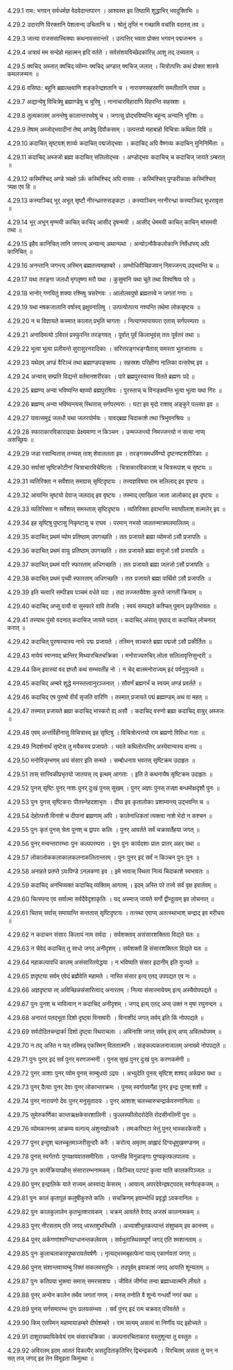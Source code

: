 4.29.1
रामः:
भगवन् सर्वधर्मज्ञ वेदवेदान्तपारग ।
आश्वस्त इव तिष्ठामि शुद्धाभिर् भवदुक्तिभिः ॥


4.29.2
उदाराणि विरक्तानि पेशलान्य् उचितानि च ।
श्रोतुं तृप्तिं न गच्छामि वचांसि वदतस् तव ॥


4.29.3
जात्या राजससात्त्विक्याः कथनावसरान्तरे ।
उत्पत्तिर् भवता प्रोक्ता भगवन् पद्मजन्मनः ॥


4.29.4
अत्रायं मम सन्देहो महात्मन् हृदि वर्तते ।
सर्वसंशयविच्छेदकारिन्न् आशु तद् उच्यताम् ॥


4.29.5
क्वचिद् अब्जात् क्वचिद् व्योम्नः क्वचिद् अण्डात् क्वचिज् जलात् ।
चित्रोत्पत्तिः कथं प्रोक्ता शास्त्रे कमलजन्मनः ॥


4.29.6
वसिष्ठः:
बहूनि ब्रह्मलक्ष्याणि शङ्करेन्द्रशतानि च ।
नारायणसहस्राणि समतीतानि राघव ॥


4.29.7
अद्यान्येषु विचित्रेषु ब्रह्माण्डेषु च भूरिषु ।
नानाचारविहाराणि विहरन्ति सहस्रशः ॥


4.29.8
तुल्यकालम् अनन्तेषु कालान्तरभवेषु च ।
जगत्सु प्रोद्भविष्यन्ति बहून्य् अन्यानि भूरिशः ॥


4.29.9
तेषाम् अब्जोद्भवादीनां तेष्व् अण्डेषु दिवौकसाम् ।
उत्पत्तयो महाबाहो विचित्राः कथिता दिवि ॥


4.29.10
कदाचित् सृष्टयश् शार्व्यः कदाचित् पद्मजोद्भवाः ।
कदाचिद् अपि वैष्णव्यः कदाचिन् मुनिनिर्मिताः ॥


4.29.11
कदाचिद् अब्जजो ब्रह्मा कदाचित् सलिलोद्भवः ।
अण्डोद्भवः कदाचिच् च कदाचिज् जायते ऽम्बरात् ॥


4.29.12
कस्मिंश्चिद् अण्डे त्र्यक्षो ऽर्कः कस्मिंश्चिद् अपि वासवः ।
कस्मिंश्चित् पुण्डरीकाक्षः कस्मिंश्चित् त्र्यक्ष एव हि ॥


4.29.13
कस्याञ्चिद् भूर् अभूत् सृष्टौ नीरन्ध्रतरुसङ्कटा ।
कस्याञ्चिन् नरनीरन्ध्रा कस्याञ्चिद् भूधरावृता ॥


4.29.14
भूर् अभून् मृण्मयी काचित् काचिद् आसीद् दृषन्मयी ।
आसीद् धेममयी काचित् काचिन् मांसमयी तथा ॥


4.29.15
इहैव कानिचित् तानि जगन्त्य् अन्यान्य् अथान्यथा ।
अन्योऽन्यैकैकलोकानि निर्वेधांस्य् अपि कानिचित् ॥


4.29.16
अनन्तानि जगन्त्य् अस्मिन् ब्रह्मतत्त्वमहाम्बरे ।
अम्भोधिवीचिव्रजवन् निमज्जन्त्य् उद्भवन्ति च ॥


4.29.17
यथा तरङ्गा जलधौ मृगतृष्णा मरौ यथा ।
कुसुमानि यथा चूते तथा विश्वश्रियः परे ॥


4.29.18
भानोर् गणयितुं शक्या रश्मिषु त्रसरेणवः ।
आलोलवपुषो ब्रह्मतत्त्वे न जगतां गणाः ॥


4.29.19
यथा मषकजालानि वर्षास्व् इक्षुवनालिषु ।
उत्पत्योत्पत्य नश्यन्ति तथेमा लोकसृष्टयः ॥


4.29.20
न च विज्ञायते कस्मात् कालात् प्रभृति चागताः ।
नित्यागमापायपरा एतास् सर्गपरम्पराः ॥


4.29.21
अनादिमत्यो ऽविरतं प्रस्फुरन्ति तरङ्गवत् ।
पूर्वात् पूर्वं किलाभूवंस् ततः पूर्वतरं तथा ॥


4.29.22
भूत्वा भूत्वा प्रलीयन्ते सुरासुरनरादिकाः ।
सरित्तरङ्गभङ्ग्यैतास् समस्ता भूतजातयः ॥


4.29.23
यथेदम् अण्डं वैरिञ्चं तथा ब्रह्माण्डपङ्क्तयः ।
सहस्रशः परिक्षीणा नालिका वत्सरेष्व् इव ॥


4.29.24
अन्यास् सम्प्रति विद्यन्ते वर्तमानशरीरकाः ।
पारे ब्रह्मपुरस्यास्य वितते ब्रह्मणः पदे ॥


4.29.25
ब्रह्मण्य् अन्या भविष्यन्ति बह्व्यो ब्रह्मपुरश्रियः ।
पुरस्ताच् च विनङ्क्ष्यन्ति भूत्वा भूत्वा यथा गिरः ॥


4.29.26
ब्रह्मण्य् अन्या भविष्यन्त्यस् स्थितास् सर्गपरम्पराः ।
घटा इव मृदो राशाव् अङ्कुरे पल्लवा इव ॥


4.29.27
यावत्समुद्रं जलधौ यथा जलरयोर्मयः ।
यावद्ब्रह्म चिदाकाशे तथा त्रिभुवनश्रियः ॥


4.29.28
स्फाराकारविकाराढ्याः प्रेक्ष्यमाणा न किञ्चन ।
उन्मज्जन्त्यो निमज्जन्त्यो न सत्या नाप्य् असच्छ्रियः ॥


4.29.29
जडा रसान्वितास् तन्व्यस् ताश् शेवाललता इव ।
तरङ्गसमधर्मिण्यो दृष्टनष्टशरीरिकाः ॥


4.29.30
सर्वासां सृष्टिकोटीनां चित्राचारविचेष्टिताः ।
चित्राकारविकाराश् च चित्ररूपाश् च सृष्टयः ॥


4.29.31
व्यतिरिक्ता न सर्वेशात् समग्रास् सृष्टिदृष्टयः ।
तत्त्वज्ञविषया राम सलिलाद् इव वृष्टयः ॥


4.29.32
आयान्ति सृष्टयो देवाज् जलदाद् इव वृष्टयः ।
तस्माद् एवाखिला जाता आलोकाद् इव दृष्टयः ॥


4.29.33
व्यतिरिक्ता न सर्वेशात् समस्तास् सृष्टिदृष्टयः ।
व्यतिरिक्ता इवाभान्ति स्वाष्ठीलाश् शल्मलेर् इव ॥


4.29.34
इह सृष्टिषु पुष्टासु निकृष्टासु च राघव ।
परमान् नभसो जाततन्मात्रमलमालितम् ॥


4.29.35
कदाचित् प्रथमं व्योम प्रतिष्ठाम् उपगच्छति ।
ततः प्रजायते ब्रह्मा व्योमजो ऽसौ प्रजापतिः ॥


4.29.36
कदाचित् प्रथमं वायुः प्रतिष्ठाम् उपगच्छति ।
ततः प्रजायते ब्रह्मा वायुजो ऽसौ प्रजापतिः ॥


4.29.37
कदाचित् प्रथमं वारि स्फारताम् अधिगच्छति ।
ततः प्रजायते ब्रह्मा जलजो ऽसौ प्रजापतिः ॥


4.29.38
कदाचित् प्रथमं पृथ्वी स्फारताम् अधिगच्छति ।
ततः प्रजायते ब्रह्मा पार्थिवो ऽसौ प्रजापतिः ॥


4.29.39
इति चत्वारि सम्पीड्य पञ्चमं वर्धते यदा ।
तदा तज्जतयैवेशः कुरुते जागतीं क्रियाम् ॥


4.29.40
कदाचिद् अप्सु वायौ वा सुस्फारे वापि तेजसि ।
स्वयं सम्पद्यते कश्चित् पुमान् प्रकृतिभावतः ॥


4.29.41
तस्याथ पुंसो वदनात् कदाचिज् जायते पदात् ।
कदाचिद् अंसात् पृष्ठाद् वा कदाचिल् लोचनात् करात् ॥


4.29.42
कदाचित् पुरुषस्यास्य नाभेः पद्मः प्रजायते ।
तस्मिन् सञ्चरते ब्रह्मा पद्मजो ऽसौ प्रकीर्तितः ॥


4.29.43
मायेयं स्वप्नवद् भ्रान्तिर् मिथ्यारचितचक्रिका ।
मनोराज्यरुचिर् लोला सलिलावृत्तिसुन्दरी ॥


4.29.44
किम् इवास्यां वद ज्ञप्तौ कथं सम्भवतीह नो ।
न चेद् बालमनोराज्यम् इदं पर्यनुयुज्यते ॥


4.29.45
कदाचिद् अम्बरे शुद्धे मनस्तत्त्वानुरञ्जनात् ।
सौवर्णं ब्रह्मगर्भं च स्वयम् अण्डं प्रवर्तते ॥


4.29.46
कदाचिद् एष पुरुषो वीर्यं सृजति वारिणि ।
तस्मात् प्रजायते पद्मं ब्रह्माण्डम् अथ वा महत् ॥


4.29.47
तस्मात् प्रजायते ब्रह्मा कदाचिद् भास्करो ह्य् असौ ।
कदाचिद् वरुणो ब्रह्मा कदाचिद् वायुर् अब्जजः ॥


4.29.48
एवम् अन्तर्विहीनासु विचित्रास्व् इह सृष्टिषु ।
विचित्रोत्पत्तयो राम ब्रह्मणो विविधा गताः ॥


4.29.49
निदर्शनार्थं सृष्टेस् तु मयैकस्य प्रजापतेः ।
भवते कथितोत्पत्तिर् अस्येवान्यस्य वानघ ॥


4.29.50
मनोविजृम्भणम् अयं संसार इति सन्मते ।
सम्बोधनाय भवतस् सृष्टिक्रम उदाहृतः ॥


4.29.51
तास् सात्त्विकीप्रभृतयो जातयस् त्व् इत्थम् आगताः ।
इति ते कथनायैष सृष्टिक्रम उदाहृतः ॥


4.29.52
पुनस् सृष्टिः पुनर् नाशः पुनर् दुःखं पुनस् सुखम् ।
पुनर् अज्ञाः पुनस् तज्ज्ञा बन्धमोक्षदृशौ पुनः ॥


4.29.53
पुनः पुनस् सृष्टिकराः पीतस्नेहदशाभृतः ।
दीपा इव कृतालोकाः प्रशाम्यन्त्य् उद्भवन्ति च ॥


4.29.54
देहोत्पत्तौ विनाशे च दीपानां ब्रह्मणाम् अपि ।
कालेनाधिकतां त्यक्त्वा नाशे भेदो न कश्चन ॥


4.29.55
पुनः कृतं पुनस् त्रेता पुनश् च द्वापरः कलिः ।
पुनर् आवर्तते सर्वं चक्रावर्तेहया जगत् ॥


4.29.56
पुनर् मन्वन्तरारम्भाः पुनः कल्पपरम्पराः ।
पुनः पुनः कार्यदशाः प्रातः प्रातर् अहर् यथा ॥


4.29.57
लोकालोककलाकालकलनाकलितान्तरम् ।
पुनः पुनर् इदं सर्वं न किञ्चन पुनः पुनः ॥


4.29.58
अनाहते प्रतप्ते ऽयःपिण्डे ऽनलकणा इव ।
इमे भावास् स्थिता नित्यं चिदाकाशे स्वभावतः ॥


4.29.59
कदाचिद् अनभिव्यक्तं कदाचिद् व्यक्तिम् आगतम् ।
इदम् अस्ति परे तत्त्वे सर्वं वृक्ष इवार्तवम् ॥


4.29.60
चित्स्पन्द एव सर्वात्मा सर्वदैवेदृशाकृतिः ।
यद् अस्माज् जायते सर्गो द्वीन्दुत्वम् इव लोचनात् ॥


4.29.61
चितस् सर्वास् समायान्ति सन्ततास् सृष्टिदृष्टयः ।
तत्स्था एवाप्य् अतत्स्थाभाश् चन्द्राद् इव मरीचयः ॥


4.29.62
न कदाचन संसारः किलायं नाम सर्वदा ।
सर्वशक्ताव् असंसारशक्तिता विद्यते यतः ॥


4.29.63
न चैवेदं कदाचित् तु साधो जगद् अनीदृशम् ।
सर्वशक्तौ हि संसारशक्तिता विद्यते यतः ॥


4.29.64
महाकल्पावधिं कालम् असंसारितयेद्धया ।
न भविष्यति संसार इदानीम् इति युज्यते ॥


4.29.65
ज्ञदृष्ट्या सर्वम् एवेदं ब्रह्मैवेति महामते ।
नास्ति संसार इत्य् एतद् उपपद्यत एव नः ॥


4.29.66
अज्ञदृष्ट्या त्व् अविच्छिन्नसंसारित्वाद् अनारतम् ।
नित्या संसारमायेयम् इत्य् अस्यैवोपपद्यते ॥


4.29.67
पुनः पुनश् च भावित्वान् न कदाचिद् अनीदृशम् ।
जगद् इत्य् एतद् अप्य् उक्तं न मृषा रघुनन्दन ॥


4.29.68
अनारतं पतद्भूता दिशो दृष्ट्वा विनश्वरीः ।
विनाशीदं जगत् सर्वम् इति किं नोपपद्यते ॥


4.29.69
सर्वदोदितचन्द्रार्का दिशो दृष्ट्वा स्थिराचलाः ।
अविनाशि जगत् सर्वम् इत्य् अप्य् अवितथोपमम् ॥


4.29.70
न तद् अस्ति न यत् तस्मिन्न् एकस्मिन् विततात्मनि ।
सङ्कल्पकलनाजालम् अनाख्ये नोपपद्यते ॥


4.29.71
पुनः पुनर् इदं सर्वं पुनर् मरणजन्मनी ।
पुनस् सुखं पुनर् दुःखं पुनः करणकर्मणी ॥


4.29.72
पुनर् आशाः पुनर् व्योम पुनस् साम्बुधयो ऽद्रयः ।
अभ्युदेति पुनस् सृष्टिश् शश्वद् अर्कप्रभा यथा ॥


4.29.73
पुनर् दैत्याः पुनर् देवाः पुनर् लोकान्तरक्रमः ।
पुनस् स्वर्गापवर्गेहा पुनर् इन्द्रः पुनश् शशी ॥


4.29.74
पुनर् नारायणो देवः पुनर् मनुसुतादयः ।
पुनर् आशाश् चलच्चारुचन्द्रार्कवरुणानिलाः ॥


4.29.75
सुमेरुकर्णिका कान्तऋक्षकेसरशालिनी ।
फुल्लस्फीतोदरोदेति रोदसीनलिनी पुनः ॥


4.29.76
व्योमकाननम् आक्रम्य वल्गत्य् अंशुनखोत्करैः ।
तमःकरिघटा भेत्तुं पुनर् भास्करकेसरी ॥


4.29.77
पुनर् इन्दुश् चलच्चूतमञ्जरीसुन्दरैः करैः ।
करोत्य् अमृतम् आह्लादं दिग्वधूमुखमण्डनम् ॥


4.29.78
पुनस् स्वर्गतरोः पुण्यक्षयवातसमीरिताः ।
पतन्तीह विनुन्नाङ्गाः पुण्यकृत्फलपालयः ॥


4.29.79
पुनः कार्यक्रियापक्षैस् संसारारम्भनामकम् ।
किञ्चित् पटपटं कृत्वा याति कालकपिञ्जलः ॥


4.29.80
पुनर् इन्द्रालिके याते राज्यम् आस्वाद्य केसरम् ।
आयात्य् अपरदेवेन्द्रषट्पदस् स्वर्गपङ्कजम् ॥


4.29.81
पुनः कालं कृतापूतं कलुषीकुरुते कलिः ।
सचक्रिणम् इवाम्भोधिं प्रवृद्धो ऽवकरानिलः ॥


4.29.82
पुनः कालकुलालेन कृतभूतशरावकम् ।
चक्रम् आवर्तते वेगाद् अजस्रं कालनामकम् ॥


4.29.83
पुनर् नीरसताम् एति जगद् ध्वस्तशुभस्थिति ।
अभ्याशीभूतकल्पान्तं संशुष्कम् इव काननम् ॥


4.29.84
पुनर् अर्कगणांश्वग्निदग्धानन्तकलेवरम् ।
सर्वभूतास्थिसम्पूर्णं जगद् एति श्मशानताम् ॥


4.29.85
पुनः कुलाचलाकारपुष्करावर्तवर्षणैः ।
नृत्यद्भस्मबृहत्फेनां यात्य् एकार्णवतां जगत् ॥


4.29.86
पुनस् संशान्तवाय्वम्बु रिक्तं सकलवस्तुभिः ।
तदपूर्वम् इवाकाशं जगद् आयाति शून्यताम् ॥


4.29.87
पुनः कतिपया भुक्त्वा समास् समरसाशयः ।
जीवितं जीर्णया तन्वा ब्रह्माध्यात्मनि लीयते ॥


4.29.88
पुनर् अन्येन कालेन तथैव जगतां गणम् ।
मनस् तनोति वै शून्ये गन्धर्वो नगरं यथा ॥


4.29.89
पुनस् सर्गसमारम्भः पुनः प्रलयसम्भवः ।
सर्वं पुनर् इदं राम चक्रवत् परिवर्तते ॥


4.29.90
किम् एतस्मिन् महामायाडम्बरे दीर्घशम्बरे ।
राम सत्यम् असत्यं वा निर्णीय यद् इहोच्यते ॥


4.29.91
दाशूराख्यायिकेवेयं राम संसारचक्रिका ।
कल्पनारचिताकारा वस्तुशून्या तु वस्तुतः ॥


4.29.92
अविरलम् इदम् आततं विकल्पैर् असदुदिताकृतिभिर् द्विचन्द्रकल्पैः ।
विरचितम् असता तु यन् न सत् तज् जगद् इह तेन विमूढता किमुत्था ॥

